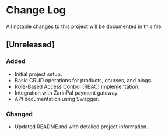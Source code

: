 # Change Log

All notable changes to this project will be documented in this file.

## [Unreleased]

### Added

- Initial project setup.
- Basic CRUD operations for products, courses, and blogs.
- Role-Based Access Control (RBAC) implementation.
- Integration with ZarinPal payment gateway.
- API documentation using Swagger.

### Changed

- Updated README.md with detailed project information.

